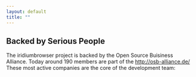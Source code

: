 ```yaml
---
layout: default
title: ""
---
```


Backed by Serious People
------------------------
The iridiumbrowser project is backed by the Open Source Buisiness Alliance. Today around 190 members are part of the http://osb-alliance.de/<br>
These most active companies are the core of the development team: